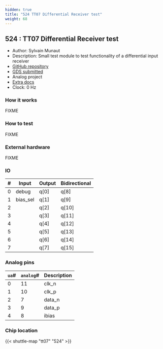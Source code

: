 ```yaml
---
hidden: true
title: "524 TT07 Differential Receiver test"
weight: 68
---
```


## 524 : TT07 Differential Receiver test

* Author: Sylvain Munaut
* Description: Small test module to test functionality of a differential input receiver
* [GitHub repository](https://github.com/smunaut/tt07-diff-rx)
* [GDS submitted](https://github.com/smunaut/tt07-diff-rx/actions/runs/9332337901)
* Analog project
* [Extra docs]()
* Clock: 0 Hz

### How it works

FIXME

### How to test

FIXME

### External hardware

FIXME


### IO

| #             | Input    | Output   | Bidirectional   |
| ------------- | -------- | -------- | --------------- |
| 0 | debug  | q[0]  | q[8]        |
| 1 | bias_sel  | q[1]  | q[9]        |
| 2 |   | q[2]  | q[10]        |
| 3 |   | q[3]  | q[11]        |
| 4 |   | q[4]  | q[12]        |
| 5 |   | q[5]  | q[13]        |
| 6 |   | q[6]  | q[14]        |
| 7 |   | q[7]  | q[15]        |

### Analog pins

| `ua`#        | `analog`#        | Description         |
| ------------ | ---------------- | ------------------- |
| 0 | 11 | clk_n           |
| 1 | 10 | clk_p           |
| 2 | 7 | data_n           |
| 3 | 9 | data_p           |
| 4 | 8 | ibias           |

### Chip location

{{< shuttle-map "tt07" "524" >}}
